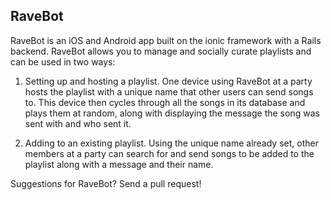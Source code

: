 RaveBot
-------

RaveBot is an iOS and Android app built on the ionic framework with a Rails backend. RaveBot allows you to manage and socially curate playlists and can be used in two ways:

1. Setting up and hosting a playlist. One device using RaveBot at a party hosts the playlist with a unique name that other users can send songs to. This device then cycles through all the songs in its database and plays them at random, along with displaying the message the song was sent with and who sent it.

2. Adding to an existing playlist. Using the unique name already set, other members at a party can search for and send songs to be added to the playlist along with a message and their name.

Suggestions for RaveBot? Send a pull request!
